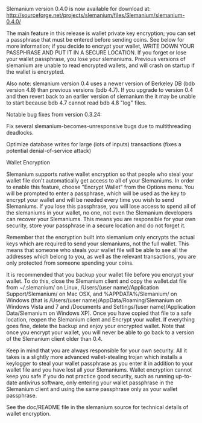 Slemanium version 0.4.0 is now available for download at:
http://sourceforge.net/projects/slemanium/files/Slemanium/slemanium-0.4.0/

The main feature in this release is wallet private key encryption;
you can set a passphrase that must be entered before sending coins.
See below for more information; if you decide to encrypt your wallet,
WRITE DOWN YOUR PASSPHRASE AND PUT IT IN A SECURE LOCATION. If you
forget or lose your wallet passphrase, you lose your slemaniums.
Previous versions of slemanium are unable to read encrypted wallets,
and will crash on startup if the wallet is encrypted.

Also note: slemanium version 0.4 uses a newer version of Berkeley DB
(bdb version 4.8) than previous versions (bdb 4.7). If you upgrade
to version 0.4 and then revert back to an earlier version of slemanium
the it may be unable to start because bdb 4.7 cannot read bdb 4.8
"log" files.


Notable bug fixes from version 0.3.24:

Fix several slemanium-becomes-unresponsive bugs due to multithreading
deadlocks.

Optimize database writes for large (lots of inputs) transactions
(fixes a potential denial-of-service attack)


Wallet Encryption

Slemanium supports native wallet encryption so that people who steal your
wallet file don't automatically get access to all of your Slemaniums.
In order to enable this feature, choose "Encrypt Wallet" from the
Options menu.  You will be prompted to enter a passphrase, which
will be used as the key to encrypt your wallet and will be needed
every time you wish to send Slemaniums.  If you lose this passphrase,
you will lose access to spend all of the slemaniums in your wallet,
no one, not even the Slemanium developers can recover your Slemaniums.
This means you are responsible for your own security, store your
passphrase in a secure location and do not forget it.

Remember that the encryption built into slemanium only encrypts the
actual keys which are required to send your slemaniums, not the full
wallet.  This means that someone who steals your wallet file will
be able to see all the addresses which belong to you, as well as the
relevant transactions, you are only protected from someone spending
your coins.

It is recommended that you backup your wallet file before you
encrypt your wallet.  To do this, close the Slemanium client and
copy the wallet.dat file from ~/.slemanium/ on Linux, /Users/(user
name)/Application Support/Slemanium/ on Mac OSX, and %APPDATA%/Slemanium/
on Windows (that is /Users/(user name)/AppData/Roaming/Slemanium on
Windows Vista and 7 and /Documents and Settings/(user name)/Application
Data/Slemanium on Windows XP).  Once you have copied that file to a
safe location, reopen the Slemanium client and Encrypt your wallet.
If everything goes fine, delete the backup and enjoy your encrypted
wallet.  Note that once you encrypt your wallet, you will never be
able to go back to a version of the Slemanium client older than 0.4.

Keep in mind that you are always responsible for your own security.
All it takes is a slightly more advanced wallet-stealing trojan which
installs a keylogger to steal your wallet passphrase as you enter it
in addition to your wallet file and you have lost all your Slemaniums.
Wallet encryption cannot keep you safe if you do not practice
good security, such as running up-to-date antivirus software, only
entering your wallet passphrase in the Slemanium client and using the
same passphrase only as your wallet passphrase.

See the doc/README file in the slemanium source for technical details
of wallet encryption.
